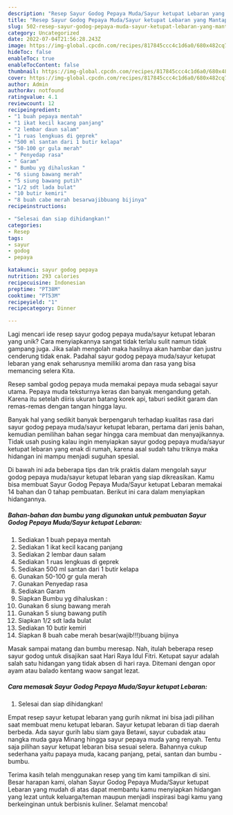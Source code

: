 ```yaml
---
description: "Resep Sayur Godog Pepaya Muda/Sayur ketupat Lebaran yang Mantap"
title: "Resep Sayur Godog Pepaya Muda/Sayur ketupat Lebaran yang Mantap"
slug: 502-resep-sayur-godog-pepaya-muda-sayur-ketupat-lebaran-yang-mantap
category: Uncategorized
date: 2022-07-04T21:56:28.243Z
image: https://img-global.cpcdn.com/recipes/817845ccc4c1d6a0/680x482cq70/sayur-godog-pepaya-mudasayur-ketupat-lebaran-foto-resep-utama.jpg
hideToc: false
enableToc: true
enableTocContent: false
thumbnail: https://img-global.cpcdn.com/recipes/817845ccc4c1d6a0/680x482cq70/sayur-godog-pepaya-mudasayur-ketupat-lebaran-foto-resep-utama.jpg
cover: https://img-global.cpcdn.com/recipes/817845ccc4c1d6a0/680x482cq70/sayur-godog-pepaya-mudasayur-ketupat-lebaran-foto-resep-utama.jpg
author: Admin
authorAv: notfound
ratingvalue: 4.1
reviewcount: 12
recipeingredient:
- "1 buah pepaya mentah"
- "1 ikat kecil kacang panjang"
- "2 lembar daun salam"
- "1 ruas lengkuas di geprek"
- "500 ml santan dari 1 butir kelapa"
- "50-100 gr gula merah"
- " Penyedap rasa"
- " Garam"
- " Bumbu yg dihaluskan "
- "6 siung bawang merah"
- "5 siung bawang putih"
- "1/2 sdt lada bulat"
- "10 butir kemiri"
- "8 buah cabe merah besarwajibbuang bijinya"
recipeinstructions:

- "Selesai dan siap dihidangkan!"
categories:
- Resep
tags:
- sayur
- godog
- pepaya

katakunci: sayur godog pepaya 
nutrition: 293 calories
recipecuisine: Indonesian
preptime: "PT38M"
cooktime: "PT53M"
recipeyield: "1"
recipecategory: Dinner

---
```





Lagi mencari ide resep sayur godog pepaya muda/sayur ketupat lebaran yang unik? Cara menyiapkannya sangat tidak terlalu sulit namun tidak gampang juga. Jika salah mengolah maka hasilnya akan hambar dan justru cenderung tidak enak. Padahal sayur godog pepaya muda/sayur ketupat lebaran yang enak seharusnya memiliki aroma dan rasa yang bisa memancing selera Kita.





Resep sambal godog pepaya muda memakai pepaya muda sebagai sayur utama. Pepaya muda teksturnya keras dan banyak mengandung getah. Karena itu setelah diiris ukuran batang korek api, taburi sedikit garam dan remas-remas dengan tangan hingga layu.

Banyak hal yang sedikit banyak berpengaruh terhadap kualitas rasa dari sayur godog pepaya muda/sayur ketupat lebaran, pertama dari jenis bahan, kemudian pemilihan bahan segar hingga cara membuat dan menyajikannya. Tidak usah pusing kalau ingin menyiapkan sayur godog pepaya muda/sayur ketupat lebaran yang enak di rumah, karena asal sudah tahu triknya maka hidangan ini mampu menjadi suguhan spesial.






Di bawah ini ada beberapa tips dan trik praktis dalam mengolah sayur godog pepaya muda/sayur ketupat lebaran yang siap dikreasikan. Kamu bisa membuat Sayur Godog Pepaya Muda/Sayur ketupat Lebaran memakai 14 bahan dan 0 tahap pembuatan. Berikut ini cara dalam menyiapkan hidangannya.

<!--inarticleads1-->

##### Bahan-bahan dan bumbu yang digunakan untuk pembuatan Sayur Godog Pepaya Muda/Sayur ketupat Lebaran:

1. Sediakan 1 buah pepaya mentah
1. Sediakan 1 ikat kecil kacang panjang
1. Sediakan 2 lembar daun salam
1. Sediakan 1 ruas lengkuas di geprek
1. Sediakan 500 ml santan dari 1 butir kelapa
1. Gunakan 50-100 gr gula merah
1. Gunakan  Penyedap rasa
1. Sediakan  Garam
1. Siapkan  Bumbu yg dihaluskan :
1. Gunakan 6 siung bawang merah
1. Gunakan 5 siung bawang putih
1. Siapkan 1/2 sdt lada bulat
1. Sediakan 10 butir kemiri
1. Siapkan 8 buah cabe merah besar(wajib!!!)buang bijinya


Masak sampai matang dan bumbu meresap. Nah, itulah beberapa resep sayur godog untuk disajikan saat Hari Raya Idul Fitri. Ketupat sayur adalah salah satu hidangan yang tidak absen di hari raya. Ditemani dengan opor ayam atau balado kentang waow sangat lezat. 

<!--inarticleads2-->

##### Cara memasak Sayur Godog Pepaya Muda/Sayur ketupat Lebaran:


1. Selesai dan siap dihidangkan!

Empat resep sayur ketupat lebaran yang gurih nikmat ini bisa jadi pilihan saat membuat menu ketupat lebaran. Sayur ketupat lebaran di tiap daerah berbeda. Ada sayur gurih labu siam gaya Betawi, sayur cubadak atau nangka muda gaya Minang hingga sayur pepaya muda yang renyah. Tentu saja pilihan sayur ketupat lebaran bisa sesuai selera. Bahannya cukup sederhana yaitu papaya muda, kacang panjang, petai, santan dan bumbu - bumbu. 

Terima kasih telah menggunakan resep yang tim kami tampilkan di sini. Besar harapan kami, olahan Sayur Godog Pepaya Muda/Sayur ketupat Lebaran yang mudah di atas dapat membantu kamu menyiapkan hidangan yang lezat untuk keluarga/teman maupun menjadi inspirasi bagi kamu yang berkeinginan untuk berbisnis kuliner. Selamat mencoba!
